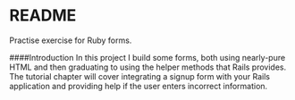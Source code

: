 # README

Practise exercise for Ruby forms.

####Introduction
In this project I build some forms, both using nearly-pure HTML and then graduating to using the helper methods that Rails provides. The tutorial chapter will cover integrating a signup form with your Rails application and providing help if the user enters incorrect information.